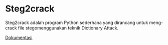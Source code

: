 # Steg2crack 

Steg2crack adalah program Python sederhana yang dirancang untuk meng-crack file stegomenggunakan teknik Dictionary Attack.

[Dokumentasi]()
